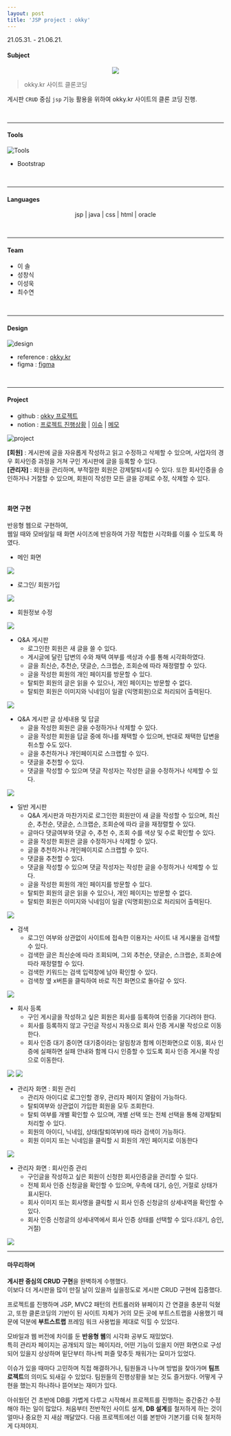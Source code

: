 ```yaml
---
layout: post
title: 'JSP project : okky'
---
```

21.05.31. - 21.06.21.
<br>

#### Subject
<center><img src="../assets/img/projects/proj-1/thumbnail.jpg"></center>

> okky.kr 사이트 클론코딩

게시판 `CRUD` 중심 `jsp` 기능 활용을 위하여 okky.kr 사이트의 클론 코딩 진행.

<br>

---
#### Tools

![Tools](../assets/img/projects/proj-1/01.PNG)

+ Bootstrap

<br>

---
#### Languages
<p align="center">jsp | java | css | html | oracle</p>

<br>

---

#### Team

* 이 솔
* 성창식
* 이성욱
* 최수연

<br>

---

#### Design
![design](../assets/img/projects/proj-1/02.PNG)
* reference : [okky.kr]
* figma : [figma] 

<br>

---

#### Project
* github : [okky 프로젝트]
* notion : [프로젝트 진행상황] \| [이슈] \| [메모]	

![project](../assets/img/projects/proj-1/03.PNG)

**[회원]** : 게시판에 글을 자유롭게 작성하고 읽고 수정하고 삭제할 수 있으며, 사업자의 경우 회사인증 과정을 거쳐 구인 게시판에 글을 등록할 수 있다.    
**[관리자]** : 회원을 관리하며, 부적절한 회원은 강제탈퇴시킬 수 있다. 또한 회사인증을 승인하거나 거절할 수 있으며, 회원이 작성한 모든 글을 강제로 수정, 삭제할 수 있다.

<br>

#### 화면 구현
반응형 웹으로 구현하여,   
웹일 때와 모바일일 때 화면 사이즈에 반응하여 가장 적합한 시각화를 이룰 수 있도록 하였다.   

- 메인 화면
<img src="../assets/img/projects/proj-1/3.PNG" onclick="window.open(this.src)" style="cursor: pointer;">

<br>

- 로그인/ 회원가입
<img src="../assets/img/projects/proj-1/4.PNG" onclick="window.open(this.src)" style="cursor: pointer;">

<br>

- 회원정보 수정
<img src="../assets/img/projects/proj-1/5.PNG" onclick="window.open(this.src)" style="cursor: pointer;">

<br>

- Q&A 게시판
	- 로그인한 회원은 새 글을 쓸 수 있다.
	- 게시글에 달린 답변의 수와 채택 여부를 색상과 수를 통해 시각화하였다.
	- 글을 최신순, 추천순, 댓글순, 스크랩순, 조회순에 따라 재정렬할 수 있다.
	- 글을 작성한 회원의 개인 페이지를 방문할 수 있다.
	- 탈퇴한 회원의 글은 읽을 수 있으나, 개인 페이지는 방문할 수 없다.
	- 탈퇴한 회원은 이미지와 닉네임이 일괄 (익명회원)으로 처리되어 출력된다.
<img src="../assets/img/projects/proj-1/6.PNG" onclick="window.open(this.src)" style="cursor: pointer;">

<br>

- Q&A 게시판 글 상세내용 및 답글
	- 글을 작성한 회원은 글을 수정하거나 삭제할 수 있다.
	- 글을 작성한 회원을 답글 중에 하나를 채택할 수 있으며, 반대로 채택한 답변을 취소할 수도 있다.
	- 글을 추천하거나 개인페이지로 스크랩할 수 있다.
	- 댓글을 추천할 수 있다.
	- 댓글을 작성할 수 있으며 댓글 작성자는 작성한 글을 수정하거나 삭제할 수 있다.
<img src="../assets/img/projects/proj-1/7.PNG" onclick="window.open(this.src)" style="cursor: pointer;">

<br>

- 일반 게시판
	- Q&A 게시판과 마찬가지로 로그인한 회원만이 새 글을 작성할 수 있으며,  최신순, 추천순, 댓글순, 스크랩순, 조회순에 따라 글을 재정렬할 수 있다.
	- 글마다 댓글여부와 댓글 수, 추천 수, 조회 수를 색상 및 수로 확인할 수 있다.
	- 글을 작성한 회원은 글을 수정하거나 삭제할 수 있다.
	- 글을 추천하거나 개인페이지로 스크랩할 수 있다.
	- 댓글을 추천할 수 있다.
	- 댓글을 작성할 수 있으며 댓글 작성자는 작성한 글을 수정하거나 삭제할 수 있다.
	- 글을 작성한 회원의 개인 페이지를 방문할 수 있다.
	- 탈퇴한 회원의 글은 읽을 수 있으나, 개인 페이지는 방문할 수 없다.
	- 탈퇴한 회원은 이미지와 닉네임이 일괄 (익명회원)으로 처리되어 출력된다.
<img src="../assets/img/projects/proj-1/8.PNG" onclick="window.open(this.src)" style="cursor: pointer;">

<br>

- 검색
	- 로그인 여부와 상관없이 사이트에 접속한 이용자는 사이트 내 게시물을 검색할 수 있다.
	- 검색한 글은 최신순에 따라 조회되며, 그외 추천순, 댓글순, 스크랩순, 조회순에 따라 재정렬할 수 있다.
	- 검색한 키워드는 검색 입력창에 남아 확인할 수 있다.
	- 검색창 옆 x버튼을 클릭하여 바로 직전 화면으로 돌아갈 수 있다.
<img src="../assets/img/projects/proj-1/9.PNG" onclick="window.open(this.src)" style="cursor: pointer;">

<br>

- 회사 등록
	- 구인 게시글을 작성하고 싶은 회원은 회사를 등록하여 인증을 기다려야 한다.
	- 회사를 등록하지 않고 구인글 작성시 자동으로 회사 인증 게시물 작성으로 이동한다.
	- 회사 인증 대기 중이면 대기중이라는 알림창과 함께 이전화면으로 이동, 회사 인증에 실패하면 실패 안내와 함께 다시 인증할 수 있도록 회사 인증 게시물 작성으로 이동한다.
<img src="../assets/img/projects/proj-1/10.PNG" onclick="window.open(this.src)" style="cursor: pointer;">
<img src="../assets/img/projects/proj-1/11.PNG" onclick="window.open(this.src)" style="cursor: pointer;">

<br>

- 관리자 화면 : 회원 관리
	- 관리자 아이디로 로그인할 경우, 관리자 페이지 열람이 가능하다.
	- 탈퇴여부와 상관없이 가입한 회원을 모두 조회한다.
	- 탈퇴 여부를 개별 확인할 수 있으며, 개별 선택 또는 전체 선택을 통해 강제탈퇴 처리할 수 있다.
	- 회원의 아이디, 닉네임, 상태(탈퇴여부)에 따라 검색이 가능하다.
	- 회원 이미지 또는 닉네임을 클릭할 시 회원의 개인 페이지로 이동한다
<img src="../assets/img/projects/proj-1/12.PNG" onclick="window.open(this.src)" style="cursor: pointer;">

<br>

- 관리자 화면 : 회사인증 관리
	- 구인글을 작성하고 싶은 회원이 신청한 회사인증글을 관리할 수 있다.
	- 전체 회사 인증 신청글을 확인할 수 있으며, 우측에 대기, 승인, 거절로 상태가 표시된다.
	- 회사 이미지 또는 회사명을 클릭할 시 회사 인증 신청글의 상세내역을 확인할 수 있다.
	- 회사 인증 신청글의 상세내역에서 회사 인증 상태를 선택할 수 있다.(대기, 승인, 거절)
<img src="../assets/img/projects/proj-1/13.PNG" onclick="window.open(this.src)" style="cursor: pointer;">

<br>

---

#### 마무리하며

**게시판 중심의 CRUD 구현**을 완벽하게 수행했다.  
이보다 더 게시판을 많이 만질 날이 있을까 싶을정도로 게시판 CRUD 구현에 집중했다.  

프로젝트를 진행하며 JSP, MVC2 패턴의 컨트롤러와 뷰페이지 간 연결을 충분히 익혔고, 또한 클론코딩의 기반이 된 사이트 자체가 거의 모든 곳에 부트스트랩을 사용했기 때문에 덕분에 **부트스트랩** 프레임 워크 사용법을 제대로 익힐 수 있었다. 

모바일과 웹 버전에 차이를 둔 **반응형 웹**의 시각화 공부도 재밌었다.  
특히 관리자 페이지는 공개되지 않는 페이지라, 어떤 기능이 있을지 어떤 화면으로 구성되어 있을지 상상하며 밑단부터 하나씩 퍼즐 맞추듯 채워가는 묘미가 있었다.  

이슈가 있을 때마다 고민하며 직접 해결하거나, 팀원들과 나누며 방법을 찾아가며 **팀프로젝트**의 의미도 되새길 수 있었다. 팀원들의 진행상황을 보는 것도 즐거웠다. 어떻게 구현을 했는지 하나하나 뜯어보는 재미가 있다.  

아쉬웠던 건 초반에 DB를 가볍게 다루고 시작해서 프로젝트를 진행하는 중간중간 수정해야 하는 일이 많았다. 처음부터 전반적인 사이트 설계, **DB 설계**를 철저하게 하는 것이 얼마나 중요한 지 새삼 깨달았다. 다음 프로젝트에선 이를 본받아 기본기를 더욱 철저하게 다져야지.


[okky.kr]:http://okky.kr
[figma]:https://www.figma.com/file/4zPrahuUVJw0Vx3DtVN5HK/JSP-%ED%94%84%EB%A1%9C%EC%A0%9D%ED%8A%B8-okky.kr?node-id=0%3A1
[okky 프로젝트]:https://github.com/sd02052/jspTeamProject
[프로젝트 진행상황]:https://www.notion.so/dc8e87156a57440e8c794b4c24567af4?v=32c54bac0daa4e6ba317f4283328e3da
[이슈]:https://www.notion.so/ee95cbaa912746c3b4e48a26877a8266?v=f6cf2a6cbb084ee09aede41728a1a424
[메모]:https://www.notion.so/1b1c151db9eb42c89b4df8d0790b263d?v=01bdf4d9309f4856892698e00b48a34a
